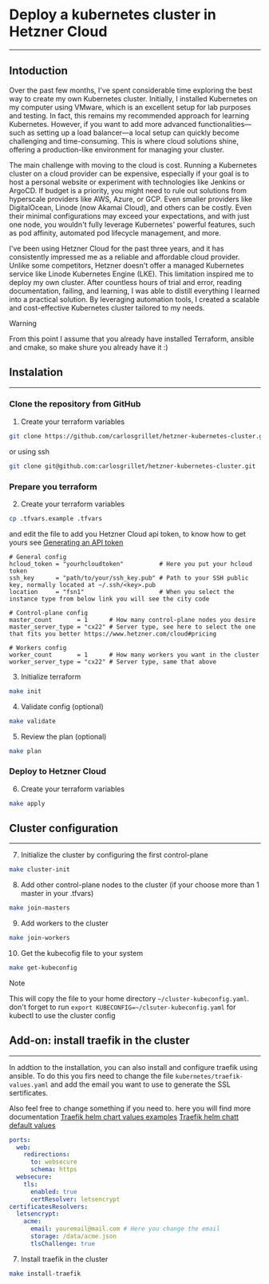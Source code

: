 # Deploy a kubernetes cluster in Hetzner Cloud
---
## Intoduction
Over the past few months, I've spent considerable time exploring the best way to create my own Kubernetes cluster. 
Initially, I installed Kubernetes on my computer using VMware, which is an excellent setup for lab purposes and testing. 
In fact, this remains my recommended approach for learning Kubernetes. However, if you want to add more 
advanced functionalities—such as setting up a load balancer—a local setup can quickly become challenging 
and time-consuming. This is where cloud solutions shine, offering a production-like environment for managing your cluster.

The main challenge with moving to the cloud is cost. Running a Kubernetes cluster on a cloud provider can be expensive, 
especially if your goal is to host a personal website or experiment with technologies like Jenkins or ArgoCD. 
If budget is a priority, you might need to rule out solutions from hyperscale providers like AWS, Azure, or GCP. 
Even smaller providers like DigitalOcean, Linode (now Akamai Cloud), and others can be costly. 
Even their minimal configurations may exceed your expectations, and with just one node, you wouldn't 
fully leverage Kubernetes' powerful features, such as pod affinity, automated pod lifecycle management, and more.

I've been using Hetzner Cloud for the past three years, and it has consistently impressed me as a reliable and 
affordable cloud provider. Unlike some competitors, Hetzner doesn't offer a managed Kubernetes service like Linode 
Kubernetes Engine (LKE). This limitation inspired me to deploy my own cluster. After countless hours of trial and error, 
reading documentation, failing, and learning, I was able to distill everything I learned into a practical solution. 
By leveraging automation tools, I created a scalable and cost-effective Kubernetes cluster tailored to my needs.

> [!WARNING]
> From this point I assume that you already have installed Terraform, ansible and cmake, so make shure you already have it :)

## Instalation
---

### Clone the repository from GitHub
1. Create your terraform variables
```bash
git clone https://github.com/carlosgrillet/hetzner-kubernetes-cluster.git
```
or using ssh
```bash
git clone git@github.com:carlosgrillet/hetzner-kubernetes-cluster.git
```

### Prepare you terraform
2. Create your terraform variables
```bash
cp .tfvars.example .tfvars
```
and edit the file to add you Hetzner Cloud api token, to know how to get yours see [Generating an API token](https://docs.hetzner.com/cloud/api/getting-started/generating-api-token/)

```hcl
# General config
hcloud_token = "yourhcloudtoken"          # Here you put your hcloud token
ssh_key      = "path/to/your/ssh_key.pub" # Path to your SSH public key, normally located at ~/.ssh/<key>.pub
location     = "fsn1"                     # When you select the instance type from below link you will see the city code

# Control-plane config
master_count       = 1      # How many control-plane nodes you desire
master_server_type = "cx22" # Server type, see here to select the one that fits you better https://www.hetzner.com/cloud#pricing

# Workers config
worker_count       = 1      # How many workers you want in the cluster
worker_server_type = "cx22" # Server type, same that above

```

3. Initialize terraform
```bash
make init
```

4. Validate config (optional)
```bash
make validate
```

5. Review the plan (optional)
```bash
make plan
```

### Deploy to Hetzner Cloud
6. Create your terraform variables
```bash
make apply
```

## Cluster configuration
---
7. Initialize the cluster by configuring the first control-plane
```bash
make cluster-init
```

8. Add other control-plane nodes to the cluster (if your choose more than 1 master in your .tfvars)
```bash
make join-masters
```

9. Add workers to the cluster
```bash
make join-workers
```

10. Get the kubecofig file to your system
```bash
make get-kubeconfig
```
> [!NOTE]
> This will copy the file to your home directory `~/cluster-kubeconfig.yaml`.
> don't forget to run `export KUBECONFIG=~/clsuter-kubeconfig.yaml` for kubectl to use the cluster config


## Add-on: install traefik in the cluster
---
In addtion to the installation, you can also install and configure traefik using ansible. To do this you firs 
need to change the file `kubernetes/traefik-values.yaml` and add the email you want to use to generate the SSL 
sertificates.

Also feel free to change something if you need to. here you will find more documentation
[Traefik helm chart values examples](https://github.com/traefik/traefik-helm-chart/blob/master/EXAMPLES.md)
[Traefik helm chatt default values](https://github.com/traefik/traefik-helm-chart/blob/master/traefik/values.yaml)


```yaml
ports:
  web:
    redirections:
      to: websecure
      schema: https
  websecure:
    tls:
      enabled: true
      certResolver: letsencrypt
certificatesResolvers:
  letsencrypt:
    acme:
      email: youremail@mail.com # Here you change the email
      storage: /data/acme.json
      tlsChallenge: true
```

7. Install traefik in the cluster
```bash
make install-traefik
```
